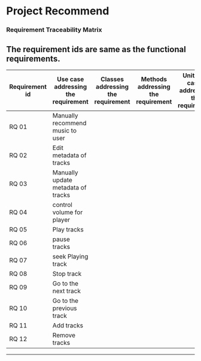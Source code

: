 # Project Recommend

### Requirement Traceability Matrix

The requirement ids are same as the functional requirements.
---

| Requirement id | Use case addressing the requirement | Classes addressing the requirement | Methods addressing the requirement | Unit Test cases addressing the requirement |
| --- | --- | --- | --- | --- |
| RQ 01 | Manually recommend music to user |  |  |  |
| RQ 02 | Edit metadata of tracks |  |  |  |
| RQ 03 | Manually update metadata of tracks | | | |
| RQ 04 | control volume for player | | | |
| RQ 05 | Play tracks | | | |
| RQ 06 | pause tracks | | | |
| RQ 07 | seek Playing track | | | |
| RQ 08 | Stop track | | | |
| RQ 09 | Go to the next track | | | |
| RQ 10 | Go to the previous track | | | |
| RQ 11 | Add tracks | | | |
| RQ 12 | Remove tracks | | | | |

---
